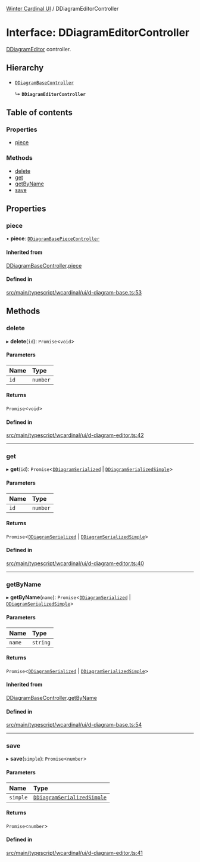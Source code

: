 [Winter Cardinal UI](../README.md) / DDiagramEditorController

# Interface: DDiagramEditorController

[DDiagramEditor](../classes/DDiagramEditor.md) controller.

## Hierarchy

- [`DDiagramBaseController`](DDiagramBaseController.md)

  ↳ **`DDiagramEditorController`**

## Table of contents

### Properties

- [piece](DDiagramEditorController.md#piece)

### Methods

- [delete](DDiagramEditorController.md#delete)
- [get](DDiagramEditorController.md#get)
- [getByName](DDiagramEditorController.md#getbyname)
- [save](DDiagramEditorController.md#save)

## Properties

### piece

• **piece**: [`DDiagramBasePieceController`](DDiagramBasePieceController.md)

#### Inherited from

[DDiagramBaseController](DDiagramBaseController.md).[piece](DDiagramBaseController.md#piece)

#### Defined in

[src/main/typescript/wcardinal/ui/d-diagram-base.ts:53](https://github.com/winter-cardinal/winter-cardinal-ui/blob/v0.154.0/src/main/typescript/wcardinal/ui/d-diagram-base.ts#L53)

## Methods

### delete

▸ **delete**(`id`): `Promise`<`void`\>

#### Parameters

| Name | Type |
| :------ | :------ |
| `id` | `number` |

#### Returns

`Promise`<`void`\>

#### Defined in

[src/main/typescript/wcardinal/ui/d-diagram-editor.ts:42](https://github.com/winter-cardinal/winter-cardinal-ui/blob/v0.154.0/src/main/typescript/wcardinal/ui/d-diagram-editor.ts#L42)

___

### get

▸ **get**(`id`): `Promise`<[`DDiagramSerialized`](DDiagramSerialized.md) \| [`DDiagramSerializedSimple`](DDiagramSerializedSimple.md)\>

#### Parameters

| Name | Type |
| :------ | :------ |
| `id` | `number` |

#### Returns

`Promise`<[`DDiagramSerialized`](DDiagramSerialized.md) \| [`DDiagramSerializedSimple`](DDiagramSerializedSimple.md)\>

#### Defined in

[src/main/typescript/wcardinal/ui/d-diagram-editor.ts:40](https://github.com/winter-cardinal/winter-cardinal-ui/blob/v0.154.0/src/main/typescript/wcardinal/ui/d-diagram-editor.ts#L40)

___

### getByName

▸ **getByName**(`name`): `Promise`<[`DDiagramSerialized`](DDiagramSerialized.md) \| [`DDiagramSerializedSimple`](DDiagramSerializedSimple.md)\>

#### Parameters

| Name | Type |
| :------ | :------ |
| `name` | `string` |

#### Returns

`Promise`<[`DDiagramSerialized`](DDiagramSerialized.md) \| [`DDiagramSerializedSimple`](DDiagramSerializedSimple.md)\>

#### Inherited from

[DDiagramBaseController](DDiagramBaseController.md).[getByName](DDiagramBaseController.md#getbyname)

#### Defined in

[src/main/typescript/wcardinal/ui/d-diagram-base.ts:54](https://github.com/winter-cardinal/winter-cardinal-ui/blob/v0.154.0/src/main/typescript/wcardinal/ui/d-diagram-base.ts#L54)

___

### save

▸ **save**(`simple`): `Promise`<`number`\>

#### Parameters

| Name | Type |
| :------ | :------ |
| `simple` | [`DDiagramSerializedSimple`](DDiagramSerializedSimple.md) |

#### Returns

`Promise`<`number`\>

#### Defined in

[src/main/typescript/wcardinal/ui/d-diagram-editor.ts:41](https://github.com/winter-cardinal/winter-cardinal-ui/blob/v0.154.0/src/main/typescript/wcardinal/ui/d-diagram-editor.ts#L41)
